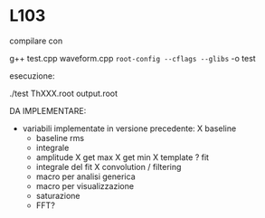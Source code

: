 # L103


compilare con

g++ test.cpp waveform.cpp `root-config --cflags --glibs` -o test

esecuzione:

./test ThXXX.root output.root

DA IMPLEMENTARE:

- variabili implementate in versione precedente: 
  X baseline
  - baseline rms
  - integrale
  - amplitude
  X get max
  X get min
  X template
  ? fit
  - integrale del fit
  X convolution / filtering
  - macro per analisi generica
  - macro per visualizzazione
  - saturazione
  - FFT?

